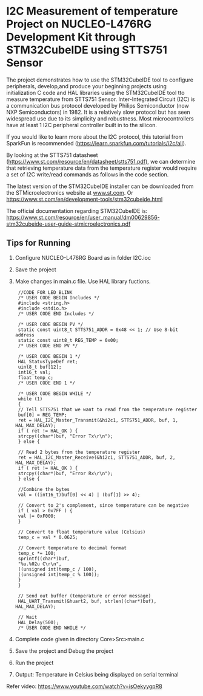 # I2C Measurement of temperature Project on NUCLEO-L476RG Development Kit through STM32CubeIDE using STTS751 Sensor

The project demonstrates how to use the STM32CubeIDE tool to configure peripherals, develop,and produce your beginning projects using initialization C code and HAL libraries using the STM32CubeIDE tool tto measure temperature from STTS751 Sensor.
Inter-Integrated Circuit (I2C) is a communication bus protocol developed by Philips Semiconductor (now NXP Semiconductors) in 1982. It is a relatively slow protocol but has seen widespread use due to its simplicity and robustness. Most microcontrollers have at least 1 I2C peripheral controller built in to the silicon.

If you would like to learn more about the I2C protocol, this tutorial from SparkFun is recommended (https://learn.sparkfun.com/tutorials/i2c/all).

By looking at the STTS751 datasheet (https://www.st.com/resource/en/datasheet/stts751.pdf), we can determine that retrieving temperature data from the temperature register would require a set of I2C write/read commands as follows in the code section.

The latest version of the STM32CubeIDE installer can be downloaded from the STMicroelectronics website at www.st.com.
Or https://www.st.com/en/development-tools/stm32cubeide.html

The official documentation regarding STM32CubeIDE is:  
https://www.st.com/resource/en/user_manual/dm00629856-stm32cubeide-user-guide-stmicroelectronics.pdf

## Tips for Running

1. Configure NUCLEO-L476RG Board as in folder I2C.ioc

2. Save the project

3. Make changes in main.c file. Use HAL library fuctions.


        //CODE FOR LED BLINK
        /* USER CODE BEGIN Includes */
        #include <string.h>
        #include <stdio.h>
        /* USER CODE END Includes */
        
        /* USER CODE BEGIN PV */
        static const uint8_t STTS751_ADDR = 0x48 << 1; // Use 8-bit address
        static const uint8_t REG_TEMP = 0x00;
        /* USER CODE END PV */
        
        /* USER CODE BEGIN 1 */
        HAL_StatusTypeDef ret;
        uint8_t buf[12];
        int16_t val;
        float temp_c;
        /* USER CODE END 1 */
        
        /* USER CODE BEGIN WHILE */
        while (1)
        {
        // Tell STTS751 that we want to read from the temperature register
        buf[0] = REG_TEMP;
        ret = HAL_I2C_Master_Transmit(&hi2c1, STTS751_ADDR, buf, 1, HAL_MAX_DELAY);
        if ( ret != HAL_OK ) {
        strcpy((char*)buf, "Error Tx\r\n");
        } else {
        
        // Read 2 bytes from the temperature register
        ret = HAL_I2C_Master_Receive(&hi2c1, STTS751_ADDR, buf, 2, HAL_MAX_DELAY);
        if ( ret != HAL_OK ) {
        strcpy((char*)buf, "Error Rx\r\n");
        } else {
        
        //Combine the bytes
        val = ((int16_t)buf[0] << 4) | (buf[1] >> 4);
        
        // Convert to 2's complement, since temperature can be negative
        if ( val > 0x7FF ) {
        val |= 0xF000;
        }
        
        // Convert to float temperature value (Celsius)
        temp_c = val * 0.0625;
        
        // Convert temperature to decimal format
        temp_c *= 100;
        sprintf((char*)buf,
        "%u.%02u C\r\n",
        ((unsigned int)temp_c / 100),
        ((unsigned int)temp_c % 100));
        }
        }
        
        // Send out buffer (temperature or error message)
        HAL_UART_Transmit(&huart2, buf, strlen((char*)buf), HAL_MAX_DELAY);
        
        // Wait
        HAL_Delay(500);
        /* USER CODE END WHILE */
        
4. Complete code given in directory Core>Src>main.c

5. Save the project and Debug the project

6. Run the project

7. Output: Temperature in Celsius being displayed on serial terminal

Refer video: https://www.youtube.com/watch?v=isOekyygpR8
 
